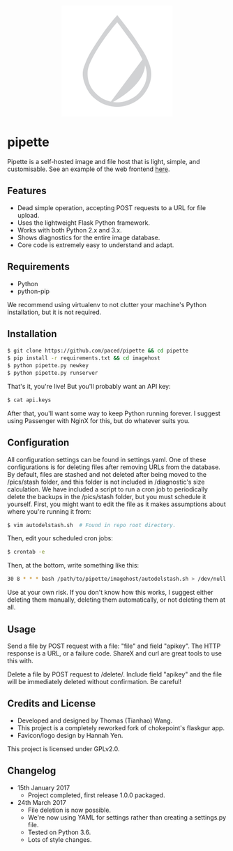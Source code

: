 <p align="center">
<img src=imagehost/static/images/pipette.png alt="Pipette!" />
</p>

# pipette

Pipette is a self-hosted image and file host that is light, simple, and customisable. See an example of the web frontend [here](https://i.paced.me).

## Features

-   Dead simple operation, accepting POST requests to a URL for file upload.
-   Uses the lightweight Flask Python framework.
-   Works with both Python 2.x and 3.x.
-   Shows diagnostics for the entire image database.
-   Core code is extremely easy to understand and adapt.

## Requirements

-   Python
-   python-pip

We recommend using virtualenv to not clutter your machine's Python installation, but it is not required.

## Installation

```sh
$ git clone https://github.com/paced/pipette && cd pipette
$ pip install -r requirements.txt && cd imagehost
$ python pipette.py newkey
$ python pipette.py runserver
```

That's it, you're live! But you'll probably want an API key:

```sh
$ cat api.keys
```

After that, you'll want some way to keep Python running forever. I suggest using Passenger with NginX for this, but do whatever suits you.

## Configuration

All configuration settings can be found in settings.yaml. One of these configurations is for deleting files after removing URLs from the database. By default, files are stashed and not deleted after being moved to the /pics/stash folder, and this folder is not included in /diagnostic's size calculation. We have included a script to run a cron job to periodically delete the backups in the /pics/stash folder, but you must schedule it yourself. First, you might want to edit the file as it makes assumptions about where you're running it from:

```sh
$ vim autodelstash.sh  # Found in repo root directory.
```

Then, edit your scheduled cron jobs:

```sh
$ crontab -e
```

Then, at the bottom, write something like this:

```sh
30 8 * * * bash /path/to/pipette/imagehost/autodelstash.sh > /dev/null 2>&1
```

Use at your own risk. If you don't know how this works, I suggest either deleting them manually, deleting them automatically, or not deleting them at all.

## Usage

Send a file by POST request with a file: "file" and field "apikey". The HTTP response is a URL, or a failure code. ShareX and curl are great tools to use this with.

Delete a file by POST request to /delete/<file>. Include field "apikey" and the file will be immediately deleted without confirmation. Be careful!

## Credits and License

-   Developed and designed by Thomas (Tianhao) Wang.
-   This project is a completely reworked fork of chokepoint's flaskgur app.
-   Favicon/logo design by Hannah Yen.

This project is licensed under GPLv2.0.

## Changelog

-   15th January 2017
    -   Project completed, first release 1.0.0 packaged.
-   24th March 2017
    -   File deletion is now possible.
    -   We're now using YAML for settings rather than creating a settings.py file.
    -   Tested on Python 3.6.
    -   Lots of style changes.
